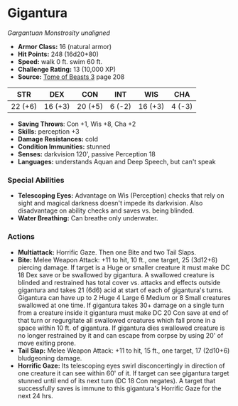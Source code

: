 # Gigantura

*Gargantuan* *Monstrosity* *unaligned*

- **Armor Class:** 16 (natural armor)
- **Hit Points:** 248 (16d20+80)
- **Speed:** walk 0 ft. swim 60 ft.
- **Challenge Rating:** 13 (10,000 XP)
- **Source:** [Tome of Beasts 3](https://koboldpress.com/kpstore/product/tome-of-beasts-3-for-5th-edition/) page 208

| STR | DEX | CON | INT | WIS | CHA |
| --- | --- | --- | --- | --- | --- |
| 22 (+6) | 16 (+3) | 20 (+5) | 6 (-2) | 16 (+3) | 4 (-3) |

- **Saving Throws**: Con +1, Wis +8, Cha +2
- **Skills:** perception +3
- **Damage Resistances:** cold
- **Condition Immunities:** stunned
- **Senses:** darkvision 120', passive Perception 18
- **Languages:** understands Aquan and Deep Speech, but can't speak

### Special Abilities

- **Telescoping Eyes:** Advantage on Wis (Perception) checks that rely on sight and magical darkness doesn't impede its darkvision. Also disadvantage on ability checks and saves vs. being blinded.
- **Water Breathing:** Can breathe only underwater.

### Actions

- **Multiattack:** Horrific Gaze. Then one Bite and two Tail Slaps.
- **Bite:** Melee Weapon Attack: +11 to hit, 10 ft., one target, 25 (3d12+6) piercing damage. If target is a Huge or smaller creature it must make DC 18 Dex save or be swallowed by gigantura. A swallowed creature is blinded and restrained has total cover vs. attacks and effects outside gigantura and takes 21 (6d6) acid at start of each of gigantura's turns. Gigantura can have up to 2 Huge 4 Large 6 Medium or 8 Small creatures swallowed at one time. If gigantura takes 30+ damage on a single turn from a creature inside it gigantura must make DC 20 Con save at end of that turn or regurgitate all swallowed creatures which fall prone in a space within 10 ft. of gigantura. If gigantura dies swallowed creature is no longer restrained by it and can escape from corpse by using 20' of move exiting prone.
- **Tail Slap:** Melee Weapon Attack: +11 to hit, 15 ft., one target, 17 (2d10+6) bludgeoning damage.
- **Horrific Gaze:** Its telescoping eyes swirl disconcertingly in direction of one creature it can see within 60' of it. If target can see gigantura target stunned until end of its next turn (DC 18 Con negates). A target that successfully saves is immune to this gigantura's Horrific Gaze for the next 24 hrs.


